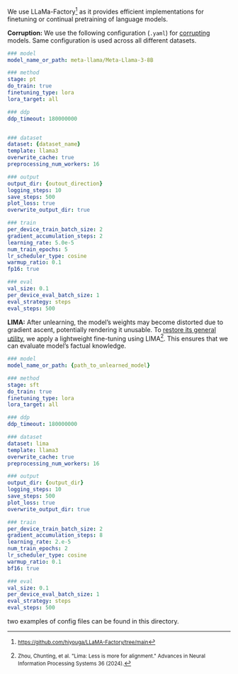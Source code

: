 We use LLaMa-Factory[^1] as it provides efficient implementations for finetuning or continual pretraining of language models.

**Corruption:** We use the following configuration (`.yaml`) for <u>corrupting</u> models. Same configuration is used across all different datasets.

```yaml
### model
model_name_or_path: meta-llama/Meta-Llama-3-8B

### method
stage: pt
do_train: true
finetuning_type: lora
lora_target: all

### ddp
ddp_timeout: 180000000


### dataset
dataset: {dataset_name}
template: llama3
overwrite_cache: true
preprocessing_num_workers: 16

### output
output_dir: {outout_direction}
logging_steps: 10
save_steps: 500
plot_loss: true
overwrite_output_dir: true

### train
per_device_train_batch_size: 2
gradient_accumulation_steps: 2
learning_rate: 5.0e-5
num_train_epochs: 5
lr_scheduler_type: cosine
warmup_ratio: 0.1
fp16: true

### eval
val_size: 0.1
per_device_eval_batch_size: 1
eval_strategy: steps
eval_steps: 500 
```

**LIMA:** After unlearning, the model’s weights may become distorted due to gradient ascent, potentially rendering it unusable. To <u>restore its general utility</u>, we apply a lightweight fine-tuning using LIMA[^2]. This ensures that we can evaluate model’s factual knowledge.

```yaml
### model
model_name_or_path: {path_to_unlearned_model}

### method
stage: sft
do_train: true
finetuning_type: lora
lora_target: all

### ddp
ddp_timeout: 180000000

### dataset
dataset: lima
template: llama3
overwrite_cache: true
preprocessing_num_workers: 16

### output
output_dir: {output_dir}
logging_steps: 10
save_steps: 500
plot_loss: true
overwrite_output_dir: true

### train
per_device_train_batch_size: 2
gradient_accumulation_steps: 8
learning_rate: 2.e-5
num_train_epochs: 2
lr_scheduler_type: cosine
warmup_ratio: 0.1
bf16: true

### eval
val_size: 0.1
per_device_eval_batch_size: 1
eval_strategy: steps
eval_steps: 500    
```

two examples of config files can be found in this directory.

[^1]: <small>https://github.com/hiyouga/LLaMA-Factory/tree/main</small>
[^2]: <small>Zhou, Chunting, et al. "Lima: Less is more for alignment." Advances in Neural Information Processing Systems 36 (2024).</small>